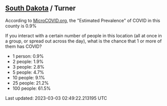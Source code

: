 
## [South Dakota](/united-states/south-dakota) / Turner

According to [MicroCOVID.org](http://microcovid.org),
the "Estimated Prevalence" of COVID in this county is 0.9%

If you interact with a certain number of people in this location
(all at once in a group, or spread out across the day), what is the chance that
1 or more of them has COVID?

- 1 person: 0.9%
- 2 people: 1.9%
- 3 people: 2.8%
- 5 people: 4.7%
- 10 people: 9.1%
- 25 people: 21.2%
- 100 people: 61.5%

Last updated: 2023-03-03 02:49:22.213195 UTC
